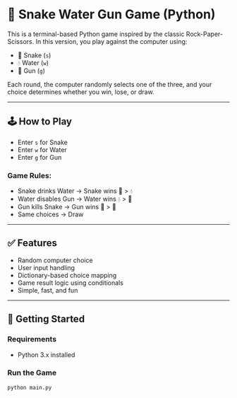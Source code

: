 # 🐍 Snake Water Gun Game (Python)

This is a terminal-based Python game inspired by the classic Rock-Paper-Scissors. In this version, you play against the computer using:
- 🐍 Snake (`s`)
- 💧 Water (`w`)
- 🔫 Gun (`g`)

Each round, the computer randomly selects one of the three, and your choice determines whether you win, lose, or draw.

---

## 🕹️ How to Play

- Enter `s` for Snake
- Enter `w` for Water
- Enter `g` for Gun

### Game Rules:
- Snake drinks Water → Snake wins 🐍 > 💧  
- Water disables Gun → Water wins 💧 > 🔫  
- Gun kills Snake → Gun wins 🔫 > 🐍  
- Same choices → Draw

---

## ✅ Features

- Random computer choice
- User input handling
- Dictionary-based choice mapping
- Game result logic using conditionals
- Simple, fast, and fun

---

## 🚀 Getting Started

### Requirements
- Python 3.x installed

### Run the Game
```bash
python main.py
